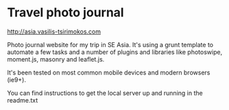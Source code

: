 # Travel photo journal

http://asia.vasilis-tsirimokos.com

Photo journal website for my trip in SE Asia.
It's using a grunt template to automate a few tasks and a number of plugins and libraries like photoswipe, moment.js, masonry and leaflet.js.

It's been tested on most common mobile devices and modern browsers (ie9+).

You can find instructions to get the local server up and running in the readme.txt
